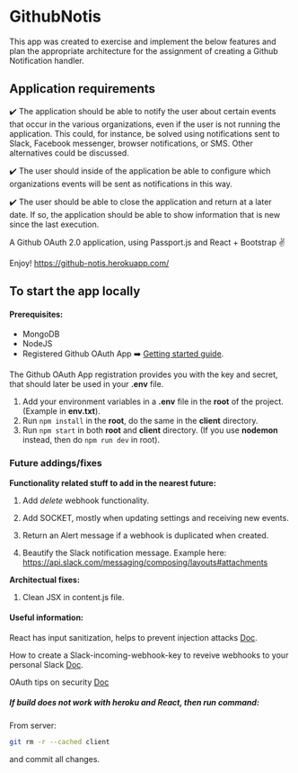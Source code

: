 # GithubNotis 

This app was created to exercise and implement the below features and plan the appropriate architecture for the assignment of creating a Github Notification handler. 

## Application requirements

:heavy_check_mark:  The application should be able to notify the user about certain events that 
occur in the various organizations, even if the user is not running the application.
This could, for instance, be solved using notifications sent to Slack, Facebook 
messenger, browser notifications, or SMS. Other alternatives could be discussed.

:heavy_check_mark:  The user should inside of the application be able to configure which organizations 
events will be sent as notifications in this way.

:heavy_check_mark:  The user should be able to close the application and return at a later date. 
If so, the application should be able to show information that is new since the last execution. 




A Github OAuth 2.0 application, using Passport.js and React + Bootstrap  :v:


Enjoy!  <https://github-notis.herokuapp.com/>



## To start the app locally

#### Prerequisites:
  * MongoDB
  * NodeJS
  * Registered Github OAuth App :arrow_right:  [Getting started guide](https://developer.github.com/apps/building-oauth-apps/creating-an-oauth-app/).

  The Github OAuth App registration provides you with the key and secret, that should later be used in your **.env** file.

1. Add your environment variables in a **.env** file in the **root** of the project. (Example in **env.txt**).
2. Run `npm install` in the **root**, do the same in the **client** directory.
3. Run `npm start` in both **root** and **client** directory. (If you use **nodemon** instead, then do `npm run dev` in root).



### Future addings/fixes
 **Functionality related stuff to add in the nearest future:**

1. Add _delete_ webhook functionality.

2. Add SOCKET, mostly when updating settings and receiving new events.

3. Return an Alert message if a webhook is duplicated when created. 

4. Beautify the Slack notification message. Example here: https://api.slack.com/messaging/composing/layouts#attachments

**Architectual fixes:**

1. Clean JSX in content.js file.



#### Useful information:

  React has input sanitization, helps to prevent injection attacks [Doc](https://reactjs.org/docs/introducing-jsx.html#jsx-prevents-injection-attacks).

  How to create a Slack-incoming-webhook-key to reveive webhooks to your personal Slack [Doc](https://slack.com/intl/en-se/help/articles/115005265063-Incoming-Webhooks-for-Slack).

  OAuth tips on security [Doc](https://auth0.com/docs/tokens/guides/store-tokens)



 
##### If build does not work with heroku and React, then run command:
From server:

```bash
git rm -r --cached client
```
and commit all changes.
